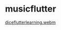 # musicflutter


[diceflutterlearning.webm](https://user-images.githubusercontent.com/74481943/219420308-cd0edef6-89fb-4dfe-87a4-dafd56c1b2d3.webm)
